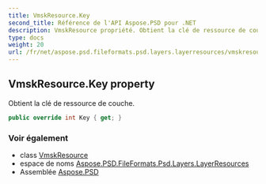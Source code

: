 ```yaml
---
title: VmskResource.Key
second_title: Référence de l'API Aspose.PSD pour .NET
description: VmskResource propriété. Obtient la clé de ressource de couche.
type: docs
weight: 20
url: /fr/net/aspose.psd.fileformats.psd.layers.layerresources/vmskresource/key/
---
```

## VmskResource.Key property

Obtient la clé de ressource de couche.

```csharp
public override int Key { get; }
```

### Voir également

* class [VmskResource](../)
* espace de noms [Aspose.PSD.FileFormats.Psd.Layers.LayerResources](../../vmskresource/)
* Assemblée [Aspose.PSD](../../../)


